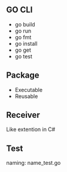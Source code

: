 ## GO CLI
- go build
- go run
- go fmt
- go install
- go get
- go test

## Package
- Executable
- Reusable

## Receiver
Like extention in C#

## Test
naming: name_test.go